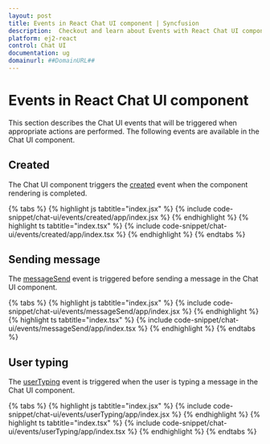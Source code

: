 ```yaml
---
layout: post
title: Events in React Chat UI component | Syncfusion
description:  Checkout and learn about Events with React Chat UI component of Syncfusion Essential JS 2 and more details.
platform: ej2-react
control: Chat UI
documentation: ug
domainurl: ##DomainURL##
---
```


# Events in React Chat UI component

This section describes the Chat UI events that will be triggered when appropriate actions are performed. The following events are available in the Chat UI component.

## Created

The Chat UI component triggers the [created](../api/chat-ui#created) event when the component rendering is completed.

{% tabs %}
{% highlight js tabtitle="index.jsx" %}
{% include code-snippet/chat-ui/events/created/app/index.jsx %}
{% endhighlight %}
{% highlight ts tabtitle="index.tsx" %}
{% include code-snippet/chat-ui/events/created/app/index.tsx %}
{% endhighlight %}
{% endtabs %}

## Sending message

The [messageSend](../api/chat-ui#messagesend) event is triggered before sending a message in the Chat UI component.

{% tabs %}
{% highlight js tabtitle="index.jsx" %}
{% include code-snippet/chat-ui/events/messageSend/app/index.jsx %}
{% endhighlight %}
{% highlight ts tabtitle="index.tsx" %}
{% include code-snippet/chat-ui/events/messageSend/app/index.tsx %}
{% endhighlight %}
{% endtabs %}

## User typing

The [userTyping](../api/chat-ui#usertyping) event is triggered when the user is typing a message in the Chat UI component.

{% tabs %}
{% highlight js tabtitle="index.jsx" %}
{% include code-snippet/chat-ui/events/userTyping/app/index.jsx %}
{% endhighlight %}
{% highlight ts tabtitle="index.tsx" %}
{% include code-snippet/chat-ui/events/userTyping/app/index.tsx %}
{% endhighlight %}
{% endtabs %}

